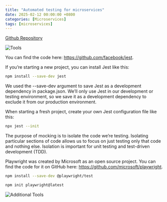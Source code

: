 ```yaml
---
title: "Automated testing for microservices"
date: 2025-02-12 00:00:00 +0800
categories: [Microservices]
tags: [microservices]
---
```


[Github Repository](https://github.com/bootstrapping-microservices-2nd-edition/chapter-9.git)

![Tools](https://drek4537l1klr.cloudfront.net/davis6/HighResolutionFigures/table_9-1.png)


 You can find the code here: https://github.com/facebook/jest.

 If you’re starting a new project, you can install Jest like this:
 
 ```sh
npm install --save-dev jest
 ```

 We used the --save-dev argument to save Jest as a development dependency in package.json. We’ll only use Jest in our development or testing environment, so we save it as a development dependency to exclude it from our production environment.

 When starting a fresh project, create your own Jest configuration file like this:

 ```sh
npx jest --init
 ```

 The purpose of mocking is to isolate the code we’re testing. Isolating particular sections of code allows us to focus on just testing only that code and nothing else. Isolation is important for unit testing and test-driven development (TDD).
 

 Playwright was created by Microsoft as an open source project. You can find the code for it on GitHub here: https://github.com/microsoft/playwright.

 ```sh
npm install --save-dev @playwright/test

npm init playwright@latest
 ```

![Additional Tools](https://drek4537l1klr.cloudfront.net/davis6/HighResolutionFigures/table_9-2.png)